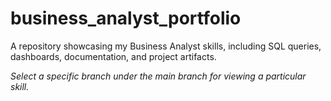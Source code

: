 # business_analyst_portfolio
A repository showcasing my Business Analyst skills, including SQL queries, dashboards, documentation, and project artifacts.

*Select a specific branch under the main branch for viewing a particular skill.*
